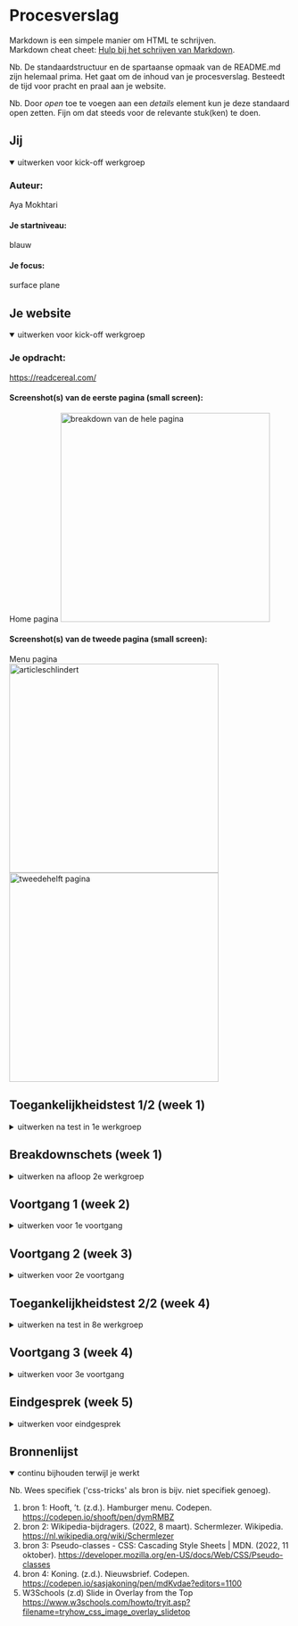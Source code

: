 # Procesverslag
Markdown is een simpele manier om HTML te schrijven.  
Markdown cheat cheet: [Hulp bij het schrijven van Markdown](https://github.com/adam-p/markdown-here/wiki/Markdown-Cheatsheet).


Nb. De standaardstructuur en de spartaanse opmaak van de README.md zijn helemaal prima. Het gaat om de inhoud van je procesverslag. Besteedt de tijd voor pracht en praal aan je website.

Nb. Door *open* toe te voegen aan een *details* element kun je deze standaard open zetten. Fijn om dat steeds voor de relevante stuk(ken) te doen.





## Jij

<details open>
  <summary>uitwerken voor kick-off werkgroep</summary>

  ### Auteur:
  Aya Mokhtari 

  #### Je startniveau:
  blauw

  #### Je focus:
  surface plane
 
</details>





## Je website

<details open>
  <summary>uitwerken voor kick-off werkgroep</summary>

  ### Je opdracht:

 https://readcereal.com/

  #### Screenshot(s) van de eerste pagina (small screen): 
  Home pagina
  <img src="./image/welkom.jpg" width="375px" alt="breakdown van de hele pagina">

  #### Screenshot(s) van de tweede pagina (small screen):
  Menu pagina 
  <br>
  <img src="/readme-images/screen2.jpg" width="375px" alt="articleschlindert">
  <img src="/readme-images/screen2.2.jpg" width="375px" alt="tweedehelft pagina">
 
</details>



## Toegankelijkheidstest 1/2 (week 1)

<details>
  <summary>uitwerken na test in 1e werkgroep</summary>

  ### Bevindingen
  Tijdens het testen kwam ik verschillende bevindingen tegen. Deze heb achterhaald door met verschillende beperkingen de toegankelijkheid te testen. Hieronder wordt dat per categorie toegelicht.


  #### Screenreader
  Hier korte omschrijving (met indien nodig afbeeldingen)
  Als eerst heb ik de screenreader getest op de bestaande website van Cereal Magazine. Dit heb ik gedaan op de home pagina en de een artikel waarvan ik een verbeterde versie ga namaken.
  Om te beginnen met de home pagina. Deze bevat veel koppelingen en daardoor hoor je dat herhaaldelijk door de screenreader waardoor dit hinderlijk kan overkomen voor de gebruiker. Hij begint wel goed met voorlezen dat het een Cereal Magazine is en leest teminste wel alle onderdelen. Voor de rest ben ik wel tevreden want hij doet wat hij moet doen.
  De tweede pagina was veel fijner om naar te luisteren omdat er eer afwisseling was in wat er werd opgenoemd (i.p.v. steeds "koppeling .., koppeling .., etc. aan te horen). Hij stapte ook automatisch over naar een Engelse stem wanneer hij het artikel ging voorlezen. Ik hoorde alleen geen pauze of een rust moment wanneer hij oversprong naar een andere paragraaf waardoor het eentonig kan overkomen. Ook worden de aanbevolen artikelen netjes benoemd.

   <img src="./readme-images/screenreader.jpg" width="375px" alt="screenreader">

  #### Muis en Toetsenbord 
  De selectie met het 'TAB' knopje was visueel niet te zien. Er was niets te zien als een trassering om de selectie te onderscheiden van de andere content elementen. Als ik er iets positiefs uit kan halen is dat hij wel naar beneden scrolt wanneer de tab verspringt op een lagere content element. Ik zie wel dat de 'TAB' knop wel werkt omdat ik onderin de naam van de selectie te zien krijg.

  Hoe deze problemen opgelost kunnen worden is door kleur te gebruiken voor de omranding en de breedte van de lijn dik te maken. Ook wanneer die geslecteerd staat op een afbeelding moet de trassering zichtbaar zijn.

  <img src="./readme-images/tab.png" width="375px" alt="tabfout">

  


  #### Motoriek (shocks, elastiekjes)

  Motoriek is het beter te gebruiken dan verwacht omdat het op een klein scherm veel scrollen is en dat hoeft niet op een precieze manier. Ik heb deze beperking getest door m'n duimen en wijsvingers aan elkaar te elastieken. Ik merkte wel dat het vasthouden van de device zelf oncomfortabel is.



  #### Visueel (brillen, contrast, kleurenblind, dark/light).
  Ik denk dat mensen met minder zicht er het minst last van hebben op de home pagina omdat de afbeelding groot geschaald zijn. Het lezen van de artikellen gaat moeilijker door de lettergrootte. Ik heb dit met meerdere visuele beperkingen getest en de wazige bril was wel meest hinderlijke ervaring. De footer was een grote grijze blok door het vage contrast.

  De website heeft wel een dark mode die op een ding na het goed doet. De  featured products sectie was licht grijs en vooral in het donker erg verblindend. Ook de witte tekst erop maakt het lezen niet makkelijk. 
   <img src="./readme-images/visueel.jpg" width="375px" alt="visueel">

</details>



## Breakdownschets (week 1)

<details>
  <summary>uitwerken na afloop 2e werkgroep</summary>

  ### de hele pagina: 
  <img src=".\break.jpg" width="375px" alt="breakdown van de hele pagina">


</details>





## Voortgang 1 (week 2)

<details>
  <summary>uitwerken voor 1e voortgang</summary>

  ### Stand van zaken
  hier dit ging goed & dit was lastig (neem ook screenshots op van delen van je website en code)
  Ik heb een eerste versie van m'n html op de eerste pagina. Ook ben ik alvast gaan kijken naar custom properties en allemaal random kleuren gezet op de html elementen zodat ik goed weet of hij goed is geselecteerd.


  ### Agenda voor meeting
  samen met je groepje opstellen
student 1: Marc
- Algemeen, Hamburger menu, Github (vullen we het goed in, zoals website link).

student 2: Robin
- Is mijn HTML goed uitgewerkt? Of wat mist er nog of kan beter?
- Kun je grid, flexbox en position door elkaar gebruiken? Of kan het ook anders?

student 3: Aya
- Eigen website: hoe zijn hier de h'tjes verdeeld (h1, h2, etc.)?

student 4: Mats
- Planning opstellen voor huiswerk.


  ### Verslag van meeting
  hier na afloop snel de uitkomsten van de meeting vastleggen

  - punt 1: Zet alle figures in articles.
  - Metadata zet je in een footer, ookal staat het in een main (it's true:) 
  - punt 2: Logo > h1 , titel article > h2 , section met titel > h3 , feature products >h2 , ondertitel feature products > h2
  - splits de pagina op in sections en zet de titels hidden(display none).
  

</details>





## Voortgang 2 (week 3)

<details>
  <summary>uitwerken voor 2e voortgang</summary>

  ### Stand van zaken
  hier dit ging goed & dit was lastig (neem ook screenshots op van delen van je website en code)

  Ver gekomen met het opstellen van de hele home pagina. De footer bij elk article wordt wel aangeroepen door een verkeerde selector dus daar moet ik nog aan werken. Ook de footer van de pagina moet ik nog opstellen.

  <img src="readme-images/versieweek3" width="375px" alt="tussenstandvanweek 3">

  ### Agenda voor meeting
  samen met je groepje opstellen

  student 1: Marc
  - Geen specifieke vragen. Alleen kijken naar zijn code.

  
  student 4: Mats
  - Kijken naar haar website.

  student 3: Aya
  - Je kan de content veranderen zoals bijvoorbeeld een hamburgermenu img naar een kruisje door 'content: url()' in je css te zetten. Alleen hoe doe je dat als je geen https url hebt maar een svg afbeelding?

  student 4: Mats
  - Kijken naar zijn website.


  ### Verslag van meeting
  hier na afloop snel de uitkomsten van de meeting vastleggen

  - Antwoord op m'n vraag: je kan de verwijzing bij de url opschrijven zoals je het in een img tag aanroept.
  - Hulp gekregen hoe ik een afbeelding in een input kan zetten.
  - Nagevraagd of je een ul in een li kan zetten.En dat is toegestaan.

- ...

</details>





## Toegankelijkheidstest 2/2 (week 4)

<details>
  <summary>uitwerken na test in 8e werkgroep</summary>

  ### Bevindingen
   Tijdens het testen kwam ik verschillende bevindingen tegen. Deze heb achterhaald door met verschillende beperkingen de toegankelijkheid te testen. Hieronder wordt dat per categorie toegelicht.

  #### Screenreader
  De screenreader vertelt wat de inhoud is van de pagina. Screanreaders worden voornamelijk gebruikt door blinden of slechtzienden en door het geluid kunnen ze de pagina volgen. Er zit ook een video in met geluid die ze kunnen beluisteren voor meer afwisseling. Ook verandert de stem van screanreader in een Engels accent zodra het artikel wordt voorgelezen. De onderdelen worden netjes voorgelezen alleen de navigatie balk met icon's loopt niet goed.


  #### Muis en Toetsenbord 
  Hier korte omschrijving (met indien nodig afbeeldingen)
  Door focus states toe te voegen kon ik goed aan de gebruiker laten zien waar die was gebleven. Alleen bij de a tags van de afbeeldingen is de omlijning er niet goed omheen geplaatst. Ik heb dit er bewust toch ingelaten omdat het wel een verbetering is tegenover de orinigele website. Verder zijn de inputs wel goed zichtbaar met een oranje trassering en de overige interactieve elementen.


  #### Motoriek (shocks, elastiekjes)
  Hier korte omschrijving (met indien nodig afbeeldingen)
  Op mijn pagina is het veel naar beneden of zijwaards scrollen wat fijn is voor mensen met een motorieke beperking.Alleen de footer en navigatie balk duurt langer om een precieze actie te ondernemen. Met het shock apparaat heb ik de testers opdrachten laten doen. Dit waren vooral formulieren invullen. De bevindingen daarvan waren dat ze het vermoeizaam was en het tik scherm groter mocht omdat het selecteren van het zoekveld lastig was. 


  #### Visueel (brillen, contrast, kleurenblind, dark/light). 
  Hier korte omschrijving (met indien nodig afbeeldingen)
  De website van cereal had een darkmode waarbij het contrast van de section niet fijn was om te lezen door de hoge helderheid. Ik heb dat wel opgelost in mijn eigen site met een keyframe waarbij ik andere kleuren heb gebruikt die worden gemanipuleert in de DOM. Wel had ik in het begin veel kleuren niet vanaf het begin in de :root gezet waardoor ik dat nog voor alle elementen moest aanpassen. Ik heb dit ook getest bij mijn klasgenoten en voor hen was het fijn te gebruiken. Ik was toen wel 1 kleur te vergeten aan te passen in de footer maar die heb ik nu ook weer aangepast. 

  <img src="readme-images/darkmode.png" width="375px" alt="darkmode orginele website">
  

</details>





## Voortgang 3 (week 4)

<details>
  <summary>uitwerken voor 3e voortgang</summary>

  ### Stand van zaken
 
  Home pagina
  <img src="readme-images/week4.png" width="375px" alt="tussenstandvanweek 4">
  Tweede pagina article
  <img src="readme-images/pagina2week4.png" width="375px" alt="tussenstandvanweek 4">


  ### Agenda voor meeting
  samen met je groepje opstellen

  student 1: Marc
 Snel door mijn code website heen kijken. Punt2 Vragen of mijn website voldoende variatie heeft. Punt 3 Mag ik var gebruiken als container rondom tags die wel syntax hebben.

  student 2: Robin
  1. mag ik een class gebruiken om een h1 visually hidden te maken
  2. responsiveness op mijn 2e pagina werkt niet helemaal
  3. is er genoeg variatie voor het service deel of moet ik nog meer toevoegen
  4. waarom ik maar op 1 button kan klikken en de andere buttons dan niet werken terwijl ze hetzelfde doen.

  student 3: Aya
  Hoe kan ik ervoor zorgen dat de p tag in de li ook mee wrapt en niet door elkaar heen lopen bij een zijwaardse scroll?

  student 4: Mats
  Vragen of het gebruik van div’s correct is.

  ### Verslag van meeting
  hier na afloop snel de uitkomsten van de meeting vastleggen

  - Antwoord op m'n vraag: white-space: break-spaces;
  - Ik weet nu hoe ik een zijwaardse scroll kan maken in css.
  - Probeer de twee pagina's meer divers van elkaar te maken.
  - Maak gebruik van DOM manipulatie.
  - De H1 wordt op de tweede pagina de titel van het artikel (schlindert House).

</details>





## Eindgesprek (week 5)

<details>
  <summary>uitwerken voor eindgesprek</summary>

  ### Je uitkomst - karakteristiek screenshots:
  <img src="readme-images/index.png" width="375px" alt="uitomst opdracht 1">
  <img src="readme-images/schlindert.png" width="375px" alt="uitomst opdracht 1">
  <img src="readme-images/login.png" width="375px" alt="uitomst opdracht 1">


  ### Dit ging goed/Heb ik geleerd: 
  Korte omschrijving
  Ik heb met dit vak veel geleerd over css elementen waarmee ik nooit had gedacht dat je er geen javascript voor nodig had. Ik vind het achteraf wel jammer dat ik wenig animaties heb gebruikt in m'n website zoals ik die heb gedaan in de huiswerkopdrachten. Ik ben iemand die niet snel te vreden is over m'n werk, maar ik moet zeggen dat ik wel trots bben op het eindresultaat. In het begin vreeste ik voor dit vak omdat ik er best wel moeite mee heb maar het is veel oefenen. Ik begon met de website van kapten & son in de eerste ander halve week en moest toen gaan switchen van website omdat de hele website was omgegooit in een blackfriday thema. In het begin vond ik dat erg jammer dat ik opnieuw moest beginnen, maar uiteindelijk was het makkelijker om een goed begin te maken van een website omdat je het al een keer hebt gedaan. 
  En DOM manipulatie zal ik ook standaard gaan gebruiken na dit vak want dat is werkt veel overzichtelijker (ook als je een darkmode eraan toevoegt wat ik heb gedaan).
  Ook ben ik trots op mezelf dat ik drie pagina's heb kunnen maken door nog een account pagina toe te voegen.



  ### Dit was lastig/Is niet gelukt:
  Korte omschrijving met plaatje
  Het is niet gelukt om een werkende hamburger menu te maken want ik wilde 2 microinteracties. Ik vind dat best wel lastig en eigenlijk wil ik mijzelf dit niet laten beperken door de tijd van de oplevering. Daarom zal ik er na dit gesprek later voor mezelf er nog eens aan zitten. En de ultieme goal was om het ook nog eens responsive te maken nadat ik me heb gefocust op de surfplane, maar dat was er helaas niet opgekomen. Ik kon daardoor ook niet veel met grid doen wat ik wel graag meer van wilde toevoegen aan m'n website. Wel weet ik nu door de huiswerk opdrachten hoe ik het kan toevoegen op toekomstige websites waardoor ik daar later meer mee kan experimenteren.

  <img src="readme-images/menu.png" width="375px" alt="hamburgermenu">
</details>





## Bronnenlijst

<details open>
  <summary>continu bijhouden terwijl je werkt</summary>

  Nb. Wees specifiek ('css-tricks' als bron is bijv. niet specifiek genoeg).

  1. bron 1: Hooft, ’t. (z.d.). Hamburger menu. Codepen. https://codepen.io/shooft/pen/dymRMBZ
  2. bron 2: Wikipedia-bijdragers. (2022, 8 maart). Schermlezer. Wikipedia. https://nl.wikipedia.org/wiki/Schermlezer
  3. bron 3: Pseudo-classes - CSS: Cascading Style Sheets | MDN. (2022, 11 oktober). https://developer.mozilla.org/en-US/docs/Web/CSS/Pseudo-classes 
  4. bron 4: Koning. (z.d.). Nieuwsbrief. Codepen. https://codepen.io/sasjakoning/pen/mdKvdae?editors=1100
  5. W3Schools (z.d) Slide in Overlay from the Top https://www.w3schools.com/howto/tryit.asp?filename=tryhow_css_image_overlay_slidetop

</details>